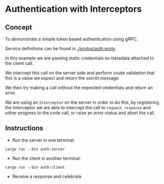 # Authentication with Interceptors

## Concept

To demonstrate a simple token based authentication using gRPC.

Service definitions can be found in [./protos/auth.proto](./protos/auth.proto)

In this example we are passing static credentials as metadata attached to the client call.

We intercept this call on the server side and perform crude validation that this is a value
we expect and return the secret message.

We then try making a call without the expected credentials and return an error.

We are using an `Interceptor` on the server in order to do this, by registering the Interceptor
we are able to intercept the call to `request_response` and either progress to the code call, or
raise an error status and abort the call.

## Instructions

* Run the server in one terminal:

```shell
cargo run --bin auth-server
```

* Run the client in another terminal:

```shell
cargo run --bin auth-client
```

* Receive a response and celebrate

